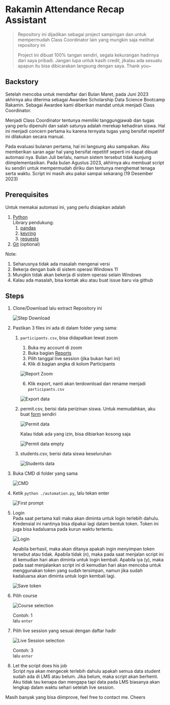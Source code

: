# Rakamin Attendance Recap Assistant

> Repository ini dijadikan sebagai project sampingan dan untuk mempermudah Class Coordinator lain yang mungkin saja melihat repository ini
>
> Project ini dibuat 100% tangan sendiri, segala kekurangan hadirnya dari saya pribadi. Jangan lupa untuk kasih credit, jikalau ada sesuatu apapun itu bisa dibicarakan langsung dengan saya. Thank you~

## Backstory
Setelah mencoba untuk mendaftar dari Bulan Maret, pada Juni 2023 akhirnya aku diterima sebagai Awardee Scholarship Data Science Bootcamp Rakamin. Sebagai Awardee kami diberikan mandat untuk menjadi Class Coordinator.

Menjadi Class Coordinator tentunya memiliki tanggungjawab dan tugas yang perlu dipenuhi dan salah satunya adalah merekap kehadiran siswa. Hal ini menjadi concern pertama ku karena ternyata tugas yang bersifat repetitif ini dilakukan secara manual.

Pada evaluasi bulanan pertama, hal ini langsung aku sampaikan. Aku memberikan saran agar hal yang bersifat repetitif seperti ini dapat dibuat automasi nya. Bulan Juli berlalu, namun sistem tersebut tidak kunjung diimplementasikan. Pada bulan Agustus 2023, akhirnya aku membuat script ku sendiri untuk mempermudah diriku dan tentunya menghemat tenaga serta waktu. Script ini masih aku pakai sampai sekarang (19 Desember 2023)

## Prerequisites
Untuk memakai automasi ini, yang perlu disiapkan adalah
1. [Python](https://www.python.org/downloads/)<br>
   Library pendukung:
   1. [pandas](https://pypi.org/project/pandas/)
   2. [keyring](https://pypi.org/project/keyring/)
   3. [requests](https://pypi.org/project/requests/)
2. [Git](https://git-scm.com/downloads) (optional)

Note:
1. Seharusnya tidak ada masalah mengenai versi
2. Bekerja dengan baik di sistem operasi Windows 11
3. Mungkin tidak akan bekerja di sistem operasi selain Windows
4. Kalau ada masalah, bisa kontak aku atau buat issue baru via github


## Steps
1. Clone/Download lalu extract Repository ini

   ![Step Download](img/image.png)

2. Pastikan 3 files ini ada di dalam folder yang sama:
   1. `participants.csv`, bisa didapatkan lewat zoom
      1. Buka my account di zoom
      2. Buka bagian [Reports](https://zoom.us/account/my/report#/)
      3. Pilih tanggal live session (jika bukan hari ini)
      4. Klik di bagian angka di kolom Participants

      ![Report Zoom](img/image-1.jpg)

      6. Klik export, nanti akan terdownload dan rename menjadi `participants.csv`
      
      ![Export data](img/image-1.png)
   
   2. permit.csv, berisi data perizinan siswa. Untuk memudahkan, aku buat [form](https://forms.gle/ATAgLgezLGSz4gKi6) sendiri
   
      ![Permit data](img/image-2.png)
   
      Kalau tidak ada yang izin, bisa dibiarkan kosong saja

      ![Permit data empty](img/image-3.png)
   
   3. students.csv, berisi data siswa keseluruhan

      ![Students data](img/image-4.png)

3. Buka CMD di folder yang sama

   ![CMD](img/image-5.png)

4. Ketik `python ./automation.py`, lalu tekan enter

   ![First prompt](img/image-6.png)

5. Login<br>
   Pada saat pertama kali maka akan diminta untuk login terlebih dahulu. Kredensial ini nantinya bisa dipakai lagi dalam bentuk token. Token ini juga bisa kadaluarsa pada kurun waktu tertentu.

   ![Login](img/image-7.png)

   Apabila berhasil, maka akan ditanya apakah ingin menyimpan token tersebut atau tidak. Apabila tidak (n), maka pada saat menjalan script ini di kemudian hari akan diminta untuk login kembali. Apabila iya (y), maka pada saat menjalankan script ini di kemudian hari akan mencoba untuk menggunakan token yang sudah tersimpan, namun jika sudah kadaluarsa akan diminta untuk login kembali lagi.

   ![Save token](img/image-8.png)

6. Pilih course

   ![Course selection](img/image-9.png)

   Contoh: 1<br>
   lalu `enter`
7. Pilih live session yang sesuai dengan daftar hadir<br>

   ![Live Session selection](img/image-10.png)

   Contoh: 3<br>
   lalu `enter`
8. Let the script does his job<br>
   Script nya akan mengecek terlebih dahulu apakah semua data student sudah ada di LMS atau belum. Jika belum, maka script akan berhenti. Aku tidak tau kenapa dan mengapa tapi data pada LMS biasanya akan lengkap dalam waktu sehari setelah live session.


Masih banyak yang bisa diimprove, feel free to contact me. Cheers

